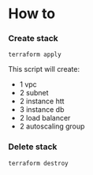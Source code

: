 # How to


### Create stack

```
terraform apply
```

This script will create:
-   1 vpc
-   2 subnet
-   2 instance htt
-   3 instance db
-   2 load balancer
-   2 autoscaling group

### Delete stack

```
terraform destroy
```
